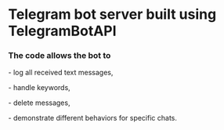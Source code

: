  # Telegram bot server built using TelegramBotAPI
 
 <h3>The code allows the bot to</h3>
 <p>- log all received text messages,</p>
 <p>- handle keywords,</p>
 <p>- delete messages,</p>
 <p>- demonstrate different behaviors for specific chats.</p>
 </p>
